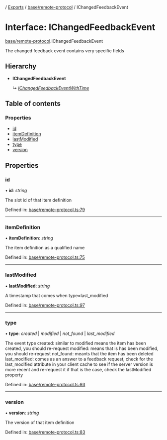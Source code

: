 [](../README.md) / [Exports](../modules.md) / [base/remote-protocol](../modules/base_remote_protocol.md) / IChangedFeedbackEvent

# Interface: IChangedFeedbackEvent

[base/remote-protocol](../modules/base_remote_protocol.md).IChangedFeedbackEvent

The changed feedback event contains very specific fields

## Hierarchy

* **IChangedFeedbackEvent**

  ↳ [*IChangedFeedbackEventWithTime*](client_internal_testing.ichangedfeedbackeventwithtime.md)

## Table of contents

### Properties

- [id](base_remote_protocol.ichangedfeedbackevent.md#id)
- [itemDefinition](base_remote_protocol.ichangedfeedbackevent.md#itemdefinition)
- [lastModified](base_remote_protocol.ichangedfeedbackevent.md#lastmodified)
- [type](base_remote_protocol.ichangedfeedbackevent.md#type)
- [version](base_remote_protocol.ichangedfeedbackevent.md#version)

## Properties

### id

• **id**: *string*

The slot id of that item definition

Defined in: [base/remote-protocol.ts:79](https://github.com/onzag/itemize/blob/3efa2a4a/base/remote-protocol.ts#L79)

___

### itemDefinition

• **itemDefinition**: *string*

The item definition as a qualified name

Defined in: [base/remote-protocol.ts:75](https://github.com/onzag/itemize/blob/3efa2a4a/base/remote-protocol.ts#L75)

___

### lastModified

• **lastModified**: *string*

A timestamp that comes when type=last_modified

Defined in: [base/remote-protocol.ts:97](https://github.com/onzag/itemize/blob/3efa2a4a/base/remote-protocol.ts#L97)

___

### type

• **type**: *created* \| *modified* \| *not_found* \| *last_modified*

The event type
created: similar to modified means the item has been created, you should re-request
modified: means that is has been modified, you should re-request
not_found: meants that the item has been deleted
last_modified: comes as an answer to a feedback request, check for the last_modified attribute
in your client cache to see if the server version is more recent and re-request it if that is
the case, check the lastModified property

Defined in: [base/remote-protocol.ts:93](https://github.com/onzag/itemize/blob/3efa2a4a/base/remote-protocol.ts#L93)

___

### version

• **version**: *string*

The version of that item definition

Defined in: [base/remote-protocol.ts:83](https://github.com/onzag/itemize/blob/3efa2a4a/base/remote-protocol.ts#L83)
